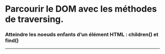 
# Parcourir le DOM avec les méthodes de traversing.

### Atteindre les noeuds enfants d’un élément HTML : children() et find()

<!-- 06/01 Document -->

----

